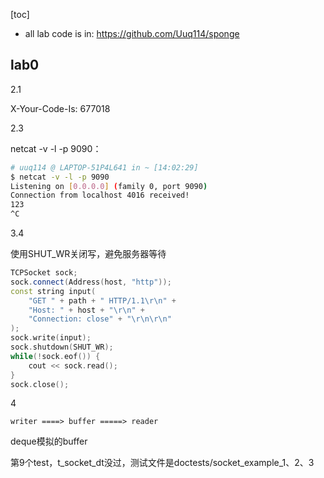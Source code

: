 [toc]

* all lab code is in: https://github.com/Uuq114/sponge



## lab0

2.1

X-Your-Code-Is: 677018



2.3

netcat -v -l -p 9090：

```bash
# uuq114 @ LAPTOP-51P4L641 in ~ [14:02:29]
$ netcat -v -l -p 9090
Listening on [0.0.0.0] (family 0, port 9090)
Connection from localhost 4016 received!
123
^C
```



3.4

使用SHUT_WR关闭写，避免服务器等待

```c++
TCPSocket sock;
sock.connect(Address(host, "http"));
const string input(
    "GET " + path + " HTTP/1.1\r\n" +
    "Host: " + host + "\r\n" +
    "Connection: close" + "\r\n\r\n"
);
sock.write(input);
sock.shutdown(SHUT_WR);
while(!sock.eof()) {
    cout << sock.read();
}
sock.close();
```



4

`writer ====> buffer =====> reader`

deque模拟的buffer

第9个test，t_socket_dt没过，测试文件是doctests/socket_example_1、2、3